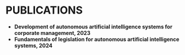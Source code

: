 # PUBLICATIONS
* **Development of autonomous artificial intelligence systems for corporate management, 2023**
* **Fundamentals of legislation for autonomous artificial intelligence systems, 2024**

